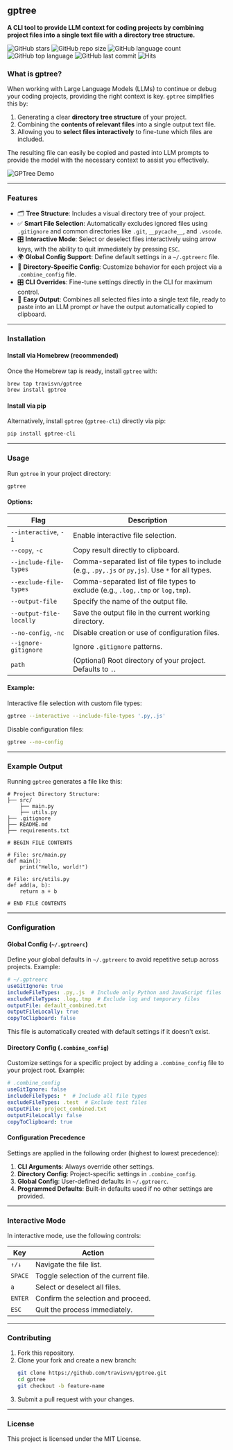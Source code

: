## gptree

**A CLI tool to provide LLM context for coding projects by combining project files into a single text file with a directory tree structure.**

![GitHub stars](https://img.shields.io/github/stars/travisvn/gptree?style=social)
![GitHub repo size](https://img.shields.io/github/repo-size/travisvn/gptree)
![GitHub language count](https://img.shields.io/github/languages/count/travisvn/gptree)
![GitHub top language](https://img.shields.io/github/languages/top/travisvn/gptree)
![GitHub last commit](https://img.shields.io/github/last-commit/travisvn/gptree?color=red)
![Hits](https://hits.seeyoufarm.com/api/count/incr/badge.svg?url=https%3A%2F%2Fgithub.com%2Ftravisvn%2Fgptree&count_bg=%2379C83D&title_bg=%23555555&icon=&icon_color=%23E7E7E7&title=hits&edge_flat=false)

### What is gptree?

When working with Large Language Models (LLMs) to continue or debug your coding projects, providing the right context is key. `gptree` simplifies this by:

1. Generating a clear **directory tree structure** of your project.
2. Combining the **contents of relevant files** into a single output text file.
3. Allowing you to **select files interactively** to fine-tune which files are included.

The resulting file can easily be copied and pasted into LLM prompts to provide the model with the necessary context to assist you effectively.

![GPTree Demo](./demo.gif)

---

### Features

- 🗂 **Tree Structure**: Includes a visual directory tree of your project.
- ✅ **Smart File Selection**: Automatically excludes ignored files using `.gitignore` and common directories like `.git`, `__pycache__`, and `.vscode`.
- 🎛 **Interactive Mode**: Select or deselect files interactively using arrow keys, with the ability to quit immediately by pressing `ESC`.
- 🌍 **Global Config Support**: Define default settings in a `~/.gptreerc` file.
- 🔧 **Directory-Specific Config**: Customize behavior for each project via a `.combine_config` file.
- 🎛 **CLI Overrides**: Fine-tune settings directly in the CLI for maximum control.
- 📜 **Easy Output**: Combines all selected files into a single text file, ready to paste into an LLM prompt _or_ have the output automatically copied to clipboard.

---

### Installation

#### Install via Homebrew (recommended)
Once the Homebrew tap is ready, install `gptree` with:
```bash
brew tap travisvn/gptree
brew install gptree
```

#### Install via pip
Alternatively, install `gptree` (`gptree-cli`) directly via pip:
```bash
pip install gptree-cli
```

---

### Usage

Run `gptree` in your project directory:

```bash
gptree
```

#### Options:

| Flag                        | Description                                                                 |
|-----------------------------|-----------------------------------------------------------------------------|
| `--interactive`, `-i`       | Enable interactive file selection.                                          |
| `--copy`, `-c`              | Copy result directly to clipboard.                                          |
| `--include-file-types`      | Comma-separated list of file types to include (e.g., `.py,.js` or `py,js`). Use `*` for all types. |
| `--exclude-file-types`      | Comma-separated list of file types to exclude (e.g., `.log,.tmp` or `log,tmp`). |
| `--output-file`             | Specify the name of the output file.                                        |
| `--output-file-locally`     | Save the output file in the current working directory.                      |
| `--no-config`, `-nc`        | Disable creation or use of configuration files.                            |
| `--ignore-gitignore`        | Ignore `.gitignore` patterns.                                               |
| `path`                      | (Optional) Root directory of your project. Defaults to `.`.                |

#### Example:

Interactive file selection with custom file types:
```bash
gptree --interactive --include-file-types '.py,.js'
```

Disable configuration files:
```bash
gptree --no-config
```

---

### Example Output

Running `gptree` generates a file like this:

```text
# Project Directory Structure:
├── src/
    ├── main.py
    ├── utils.py
├── .gitignore
├── README.md
├── requirements.txt

# BEGIN FILE CONTENTS

# File: src/main.py
def main():
    print("Hello, world!")

# File: src/utils.py
def add(a, b):
    return a + b

# END FILE CONTENTS
```

---

### Configuration

#### Global Config (`~/.gptreerc`)

Define your global defaults in `~/.gptreerc` to avoid repetitive setup across projects. Example:

```yaml
# ~/.gptreerc
useGitIgnore: true
includeFileTypes: .py,.js  # Include only Python and JavaScript files
excludeFileTypes: .log,.tmp  # Exclude log and temporary files
outputFile: default_combined.txt
outputFileLocally: true
copyToClipboard: false
```

This file is automatically created with default settings if it doesn't exist.

#### Directory Config (`.combine_config`)

Customize settings for a specific project by adding a `.combine_config` file to your project root. Example:

```yaml
# .combine_config
useGitIgnore: false
includeFileTypes: *  # Include all file types
excludeFileTypes: .test  # Exclude test files
outputFile: project_combined.txt
outputFileLocally: false
copyToClipboard: true
```

#### Configuration Precedence

Settings are applied in the following order (highest to lowest precedence):
1. **CLI Arguments**: Always override other settings.
2. **Directory Config**: Project-specific settings in `.combine_config`.
3. **Global Config**: User-defined defaults in `~/.gptreerc`.
4. **Programmed Defaults**: Built-in defaults used if no other settings are provided.

---

### Interactive Mode

In interactive mode, use the following controls:

| Key         | Action                              |
|-------------|-------------------------------------|
| `↑/↓`       | Navigate the file list.            |
| `SPACE`     | Toggle selection of the current file. |
| `a`         | Select or deselect all files.      |
| `ENTER`     | Confirm the selection and proceed. |
| `ESC`       | Quit the process immediately.      |

---

### Contributing

1. Fork this repository.
2. Clone your fork and create a new branch:
   ```bash
   git clone https://github.com/travisvn/gptree.git
   cd gptree
   git checkout -b feature-name
   ```
3. Submit a pull request with your changes.

---

### License

This project is licensed under the MIT License.
